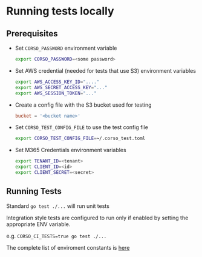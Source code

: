 # Running tests locally

## Prerequisites
- Set `CORSO_PASSWORD` environment variable
    ```bash
    export CORSO_PASSWORD=<some password>
    ```
- Set AWS credential (needed for tests that use S3) environment variables
    ```bash
    export AWS_ACCESS_KEY_ID="...."
    export AWS_SECRET_ACCESS_KEY="..."
    export AWS_SESSION_TOKEN="..."
    ```

- Create a config file with the S3 bucket used for testing
    ```toml
    bucket = '<bucket name>'
    ```
- Set `CORSO_TEST_CONFIG_FILE` to use the test config file
    ```bash
    export CORSO_TEST_CONFIG_FILE=~/.corso_test.toml
    ```
- Set M365 Credentials environment variables
    ```bash
    export TENANT_ID=<tenant>
    export CLIENT_ID=<id>
    export CLIENT_SECRET=<secret>
    ```

## Running Tests
Standard `go test ./...` will run unit tests

Integration style tests are configured to run only if enabled by setting the
appropriate ENV variable.

e.g. `CORSO_CI_TESTS=true go test ./...`

The complete list of enviroment constants is [here](../../../src/internal/tester/integration_runners.go)
